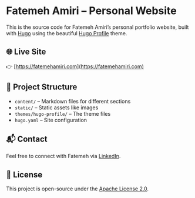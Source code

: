 # Fatemeh Amiri – Personal Website

This is the source code for Fatemeh Amiri’s personal portfolio website, built with [Hugo](https://gohugo.io/) using the beautiful [Hugo Profile](https://github.com/gurusabarish/hugo-profile) theme.

## 🌐 Live Site

👉 [https://fatemehamiri.com](https://fatemehamiri.com)

## 📁 Project Structure

- `content/` – Markdown files for different sections 
- `static/` – Static assets like images
- `themes/hugo-profile/` – The theme files 
- `hugo.yaml` – Site configuration

## 📬 Contact

Feel free to connect with Fatemeh via [LinkedIn](https://www.linkedin.com/in/fatemehamiri/).

## 📄 License

This project is open-source under the [Apache License 2.0](LICENSE).